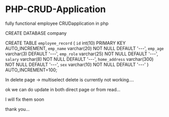 # PHP-CRUD-Application

fully functional employee CRUDapplication in php

CREATE DATABASE company

CREATE TABLE `employee_record` (
  `id` int(10) PRIMARY KEY AUTO_INCREMENT,
  `emp_name` varchar(20) NOT NULL DEFAULT '---',
  `emp_age` varchar(3) DEFAULT '---',
  `emp_role` varchar(25) NOT NULL DEFAULT '---',
  `salary` varchar(8) NOT NULL DEFAULT '---',
  `home_address` varchar(300) NOT NULL DEFAULT '---',
  `sex` varchar(10) NOT NULL DEFAULT '---'
) AUTO_INCREMENT=100;


In delete page -> multiselect delete is currently not working....

ok we can do update in both direct page or from read...

I will fix them soon 

thank you...
